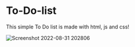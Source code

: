 # To-Do-list
This  simple To Do list is made with html, js and css! 



![Screenshot 2022-08-31 202806](https://user-images.githubusercontent.com/101409114/187752747-1a5c16ab-c807-44a2-b39e-30ec3fad693a.png)
